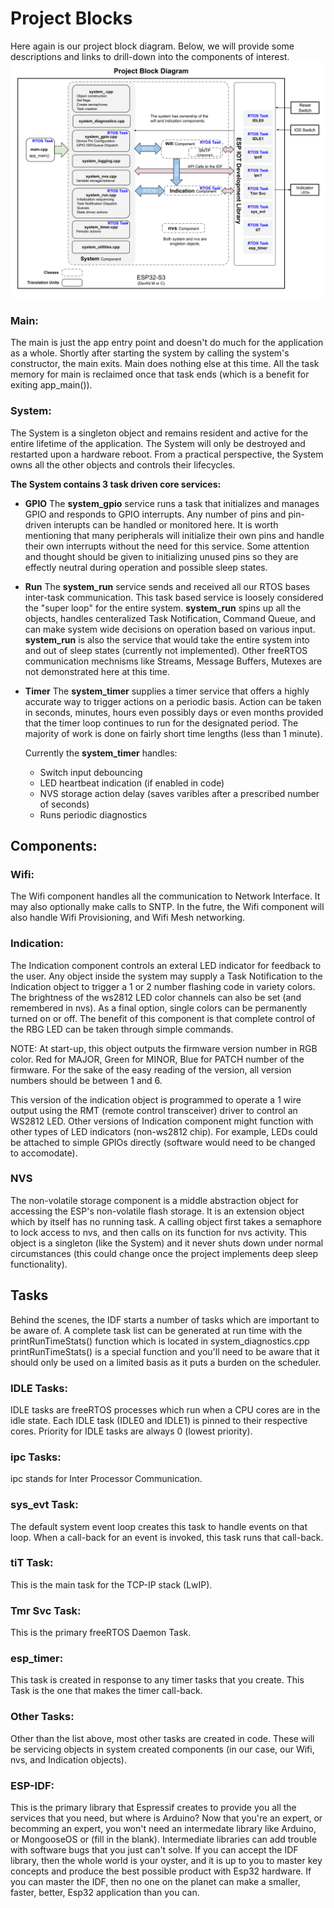 # Project Blocks
Here again is our project block diagram.  Below, we will provide some descriptions and links to drill-down into the components of interest.
![system_block](./drawings/project_block.svg)
### Main:
The main is just the app entry point and doesn't do much for the application as a whole.  Shortly after starting the system by calling the system's constructor, the main exits.  Main does nothing else at this time.   All the task memory for main is reclaimed once that task ends (which is a benefit for exiting app_main()).

### System:
The System is a singleton object and remains resident and active for the entire lifetime of the application.  The System will only be destroyed and restarted upon a hardware reboot.  From a practical perspective, the System owns all the other objects and controls their lifecycles.

**The System contains 3 task driven core services:**
* **GPIO**
The **system_gpio** service runs a task that initializes and manages GPIO and responds to GPIO interrupts.  Any number of pins and pin-driven interupts can be handled or monitored here.  It is worth mentioning that many peripherals will initialize their own pins and handle their own interrupts without the need for this service.  Some attention and thought should be given to initializing unused pins so they are effectly neutral during operation and possible sleep states. 

* **Run**
The **system_run** service sends and received all our RTOS bases inter-task communication.  This task based service is loosely considered the "super loop" for the entire system.  **system_run** spins up all the objects, handles centeralized Task Notification, Command Queue, and can make system wide decisions on operation based on various input.  **system_run** is also the service that would take the entire system into and out of sleep states (currently not implemented).  Other freeRTOS communication mechnisms like Streams, Message Buffers, Mutexes are not demonstrated here at this time.

* **Timer**
The **system_timer** supplies a timer service that offers a highly accurate way to trigger actions on a periodic basis.  Action can be taken in seconds, minutes, hours even possibly days or even months provided that the timer loop continues to run for the designated period.  The majority of work is done on fairly short time lengths (less than 1 minute).

    Currently the **system_timer** handles:
    - Switch input debouncing
    - LED heartbeat indication (if enabled in code)
    - NVS storage action delay (saves varibles after a prescribed number of seconds)
    - Runs periodic diagnostics

## Components:

### Wifi:
The Wifi component handles all the communication to Network Interface.  It may also optionally make calls to SNTP.  In the futre, the Wifi component will also handle Wifi Provisioning, and Wifi Mesh networking.

### Indication:
The Indication component controls an exteral LED indicator for feedback to the user.  Any object inside the system may supply a Task Notification to the Indication object to trigger a 1 or 2 number flashing code in variety colors.  The brightness of the ws2812 LED color channels can also be set (and remembered in nvs).   As a final option, single colors can be permanently turned on or off.  The benefit of this component is that complete control of the RBG LED can be taken through simple commands. 

NOTE: At start-up, this object outputs the firmware version number in RGB color.  Red for MAJOR, Green for MINOR, Blue for PATCH number of the firmware.  For the sake of the easy reading of the version, all version numbers should be between 1 and 6.

This version of the indication object is programmed to operate a 1 wire output using the RMT (remote control transceiver) driver to control an WS2812 LED.   Other versions of Indication component might function with other types of LED indicators (non-ws2812 chip).  For example, LEDs could be attached to simple GPIOs directly (software would need to be changed to accomodate).

### NVS
The non-volatile storage component is a middle abstraction object for accessing the ESP's non-volatile flash storage.  It is an extension object which by itself has no running task.  A calling object first takes a semaphore to lock access to nvs, and then calls on its function for nvs activity.   This object is a singleton (like the System) and it never shuts down under normal circumstances (this could change once the project implements deep sleep functionality).

## Tasks
Behind the scenes, the IDF starts a number of tasks which are important to be aware of.   A complete task list can be generated at run time with the printRunTimeStats() function which is located in system_diagnostics.cpp   printRunTimeStats() is a special function and you'll need to be aware that it should only be used on a limited basis as it puts a burden on the scheduler.

### IDLE Tasks:
IDLE tasks are freeRTOS processes which run when a CPU cores are in the idle state.   Each IDLE task (IDLE0 and IDLE1) is pinned to their respective cores.  Priority for IDLE tasks are always 0 (lowest priority).

### ipc Tasks:
ipc stands for Inter Processor Communication.

### sys_evt Task:
The default system event loop creates this task to handle events on that loop.  When a call-back for an event is invoked, this task runs that call-back.

### tiT Task:
This is the main task for the TCP-IP stack (LwIP).

### Tmr Svc Task:
This is the primary freeRTOS Daemon Task.

### esp_timer:
This task is created in response to any timer tasks that you create.  This Task is the one that makes the timer call-back.

### Other Tasks:
Other than the list above, most other tasks are created in code.  These will be servicing objects in system created components (in our case, our Wifi, nvs, and Indication objects).

### ESP-IDF:
This is the primary library that Espressif creates to provide you all the services that you need, but where is Arduino?  Now that you're an expert, or becomming an expert, you won't need an intermedate library like Arduino, or MongooseOS or (fill in the blank).  Intermediate libraries can add trouble with software bugs that you just can't solve.  If you can accept the IDF library, then the whole world is your oyster, and it is up to you to master key concepts and produce the best possible product with Esp32 hardware.  If you can master the IDF, then no one on the planet can make a smaller, faster, better, Esp32 application than you can.